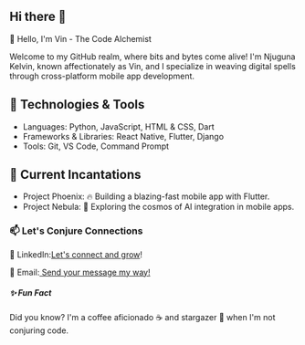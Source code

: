 ## Hi there 👋
👋 Hello, I'm Vin - The Code Alchemist

Welcome to my GitHub realm, where bits and bytes come alive! I'm Njuguna Kelvin, known affectionately as Vin, and I specialize in weaving digital spells through cross-platform mobile app development.


<h2><b>🚀 Technologies & Tools</b></h2>
<ul>
  <li><emph>Languages:</emph> Python, JavaScript, HTML & CSS, Dart</li>
  <li>Frameworks & Libraries: React Native, Flutter, Django</li>
  <li>Tools: Git, VS Code, Command Prompt</li>
</ul> 


<h2><b>🌱 Current Incantations</b></h2>
<ul>
  <li>Project Phoenix: 🔥 Building a blazing-fast mobile app with Flutter.</li>
  <li>Project Nebula: 🌌 Exploring the cosmos of AI integration in mobile apps.</li>
</ul>



<h3><b>📫 Let's Conjure Connections</b></h3>
🌟 LinkedIn:<a href="https://www.linkdin.com/in/njuguna-kelvin-b9353a285?utm_source=share&utm_campaign=share_via&utm_content=profile&utm_medium=android_app">Let's connect and grow</a>!

📧 Email:<a href="mailto:njugunak349@gmail.com"> Send your message my way!</a>


<h5><b>✨ Fun Fact</b></h5>
Did you know? I'm a coffee aficionado ☕️ and stargazer 🌠 when I'm not conjuring code.
<!--
**NjugunaKelvin/NjugunaKelvin** is a ✨ _special_ ✨ repository because its `README.md` (this file) appears on your GitHub profile.

Here are some ideas to get you started:

- 🔭 I’m currently working on ...
- 🌱 I’m currently learning ...
- 👯 I’m looking to collaborate on ...
- 🤔 I’m looking for help with ...
- 💬 Ask me about ...
- 📫 How to reach me: ...
- 😄 Pronouns: ...
- ⚡ Fun fact: ...
-->
